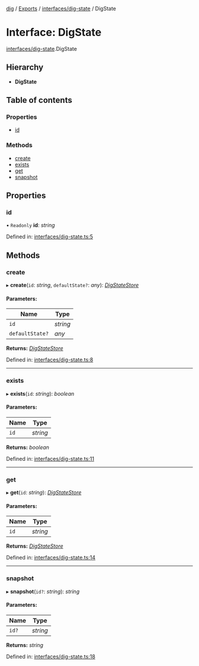 [dig](../../README.md) / [Exports](../../modules.md) / [interfaces/dig-state](../../modules/interfaces_dig_state.md) / DigState

# Interface: DigState

[interfaces/dig-state](../../modules/interfaces_dig_state.md).DigState

## Hierarchy

* **DigState**

## Table of contents

### Properties

- [id](dig-state.digstate.md#id)

### Methods

- [create](dig-state.digstate.md#create)
- [exists](dig-state.digstate.md#exists)
- [get](dig-state.digstate.md#get)
- [snapshot](dig-state.digstate.md#snapshot)

## Properties

### id

• `Readonly` **id**: *string*

Defined in: [interfaces/dig-state.ts:5](https://github.com/dig-platform/dig-app/blob/df110311/projects/dig/src/lib/interfaces/dig-state.ts#L5)

## Methods

### create

▸ **create**(`id`: *string*, `defaultState?`: *any*): [*DigStateStore*](dig-state-store.digstatestore.md)

#### Parameters:

Name | Type |
------ | ------ |
`id` | *string* |
`defaultState?` | *any* |

**Returns:** [*DigStateStore*](dig-state-store.digstatestore.md)

Defined in: [interfaces/dig-state.ts:8](https://github.com/dig-platform/dig-app/blob/df110311/projects/dig/src/lib/interfaces/dig-state.ts#L8)

___

### exists

▸ **exists**(`id`: *string*): *boolean*

#### Parameters:

Name | Type |
------ | ------ |
`id` | *string* |

**Returns:** *boolean*

Defined in: [interfaces/dig-state.ts:11](https://github.com/dig-platform/dig-app/blob/df110311/projects/dig/src/lib/interfaces/dig-state.ts#L11)

___

### get

▸ **get**(`id`: *string*): [*DigStateStore*](dig-state-store.digstatestore.md)

#### Parameters:

Name | Type |
------ | ------ |
`id` | *string* |

**Returns:** [*DigStateStore*](dig-state-store.digstatestore.md)

Defined in: [interfaces/dig-state.ts:14](https://github.com/dig-platform/dig-app/blob/df110311/projects/dig/src/lib/interfaces/dig-state.ts#L14)

___

### snapshot

▸ **snapshot**(`id?`: *string*): *string*

#### Parameters:

Name | Type |
------ | ------ |
`id?` | *string* |

**Returns:** *string*

Defined in: [interfaces/dig-state.ts:18](https://github.com/dig-platform/dig-app/blob/df110311/projects/dig/src/lib/interfaces/dig-state.ts#L18)
